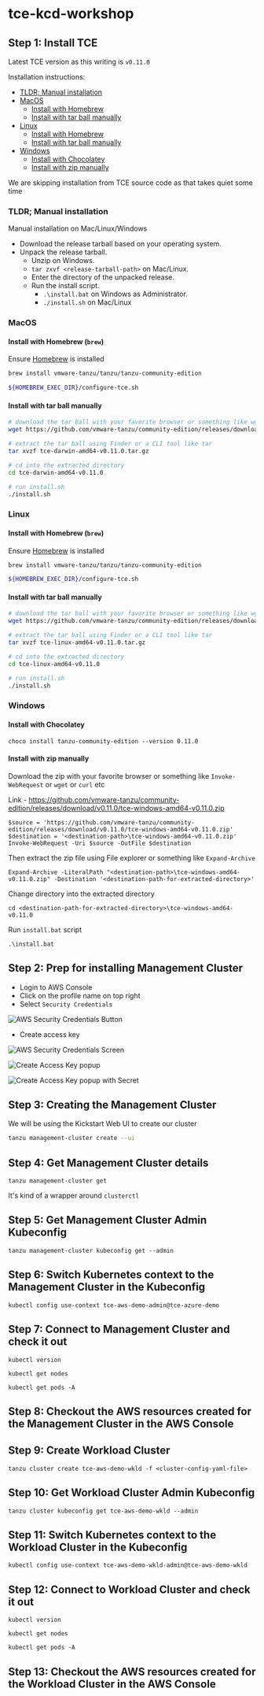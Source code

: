 # tce-kcd-workshop

## Step 1: Install TCE

Latest TCE version as this writing is `v0.11.0`

Installation instructions:

- [TLDR; Manual installation](#tldr-manual-installation)
- [MacOS](#macos)
  - [Install with Homebrew](#install-with-homebrew-brew)
  - [Install with tar ball manually](#install-with-tar-ball-manually)
- [Linux](#linux)
  - [Install with Homebrew](#install-with-homebrew-brew-1)
  - [Install with tar ball manually](#install-with-tar-ball-manually-1)
- [Windows](#windows)
  - [Install with Chocolatey](#install-with-chocolatey)
  - [Install with zip manually](#install-with-zip-manually)

We are skipping installation from TCE source code as that takes quiet some time

### TLDR; Manual installation

Manual installation on Mac/Linux/Windows

- Download the release tarball based on your operating system.
- Unpack the release tarball.
  - Unzip on Windows.
  - `tar zxvf <release-tarball-path>` on Mac/Linux.
  - Enter the directory of the unpacked release.
  - Run the install script.
    - `.\install.bat` on Windows as Administrator.
    - `./install.sh` on Mac/Linux

### MacOS

#### Install with Homebrew (`brew`)

Ensure [Homebrew](https://brew.sh/) is installed

```bash
brew install vmware-tanzu/tanzu/tanzu-community-edition

${HOMEBREW_EXEC_DIR}/configure-tce.sh
```

#### Install with tar ball manually

```bash
# download the tar ball with your favorite browser or something like wget or curl
wget https://github.com/vmware-tanzu/community-edition/releases/download/v0.11.0/tce-darwin-amd64-v0.11.0.tar.gz

# extract the tar ball using Finder or a CLI tool like tar
tar xvzf tce-darwin-amd64-v0.11.0.tar.gz

# cd into the extracted directory
cd tce-darwin-amd64-v0.11.0

# run install.sh
./install.sh
```

### Linux

#### Install with Homebrew (`brew`)

Ensure [Homebrew](https://brew.sh/) is installed

```bash
brew install vmware-tanzu/tanzu/tanzu-community-edition

${HOMEBREW_EXEC_DIR}/configure-tce.sh
```

#### Install with tar ball manually

```bash
# download the tar ball with your favorite browser or something like wget or curl
wget https://github.com/vmware-tanzu/community-edition/releases/download/v0.11.0/tce-linux-amd64-v0.11.0.tar.gz

# extract the tar ball using Finder or a CLI tool like tar
tar xvzf tce-linux-amd64-v0.11.0.tar.gz

# cd into the extracted directory
cd tce-linux-amd64-v0.11.0

# run install.sh
./install.sh
```

### Windows

#### Install with Chocolatey

```
choco install tanzu-community-edition --version 0.11.0
```

#### Install with zip manually

Download the zip with your favorite browser or something like `Invoke-WebRequest` or `wget` or `curl` etc

Link - https://github.com/vmware-tanzu/community-edition/releases/download/v0.11.0/tce-windows-amd64-v0.11.0.zip

```
$source = 'https://github.com/vmware-tanzu/community-edition/releases/download/v0.11.0/tce-windows-amd64-v0.11.0.zip'
$destination = '<destination-path>\tce-windows-amd64-v0.11.0.zip'
Invoke-WebRequest -Uri $source -OutFile $destination
```

Then extract the zip file using File explorer or something like `Expand-Archive`

```
Expand-Archive -LiteralPath "<destination-path>\tce-windows-amd64-v0.11.0.zip" -Destination '<destination-path-for-extracted-directory>'
```

Change directory into the extracted directory

```
cd <destination-path-for-extracted-directory>\tce-windows-amd64-v0.11.0
```

Run `install.bat` script

```
.\install.bat
```

## Step 2: Prep for installing Management Cluster

- Login to AWS Console
- Click on the profile name on top right
- Select `Security Credentials`

![AWS Security Credentials Button](images/aws-security-credentials.png)

- Create access key

![AWS Security Credentials Screen](images/aws-security-credentials-screen.png)

![Create Access Key popup](images/create-access-key-popup.png)

![Create Access Key popup with Secret](images/create-access-key-popup-with-secret.png)

## Step 3: Creating the Management Cluster

We will be using the Kickstart Web UI to create our cluster

```bash
tanzu management-cluster create --ui
```

## Step 4: Get Management Cluster details

```
tanzu management-cluster get
```

It's kind of a wrapper around `clusterctl`

## Step 5: Get Management Cluster Admin Kubeconfig

```
tanzu management-cluster kubeconfig get --admin
```

## Step 6: Switch Kubernetes context to the Management Cluster in the Kubeconfig

```
kubectl config use-context tce-aws-demo-admin@tce-azure-demo
```

## Step 7: Connect to Management Cluster and check it out

```
kubectl version

kubectl get nodes

kubectl get pods -A
```

## Step 8: Checkout the AWS resources created for the Management Cluster in the AWS Console

## Step 9: Create Workload Cluster

```
tanzu cluster create tce-aws-demo-wkld -f <cluster-config-yaml-file>
```

## Step 10: Get Workload Cluster Admin Kubeconfig

```
tanzu cluster kubeconfig get tce-aws-demo-wkld --admin
```

## Step 11: Switch Kubernetes context to the Workload Cluster in the Kubeconfig

```
kubectl config use-context tce-aws-demo-wkld-admin@tce-aws-demo-wkld
```

## Step 12: Connect to Workload Cluster and check it out

```
kubectl version

kubectl get nodes

kubectl get pods -A
```

## Step 13: Checkout the AWS resources created for the Workload Cluster in the AWS Console

